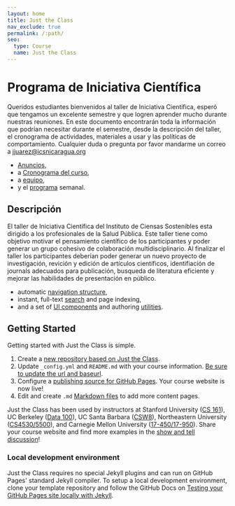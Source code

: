 ```yaml
---
layout: home
title: Just the Class
nav_exclude: true
permalink: /:path/
seo:
  type: Course
  name: Just the Class
---
```


# Programa de Iniciativa Científica

Queridos estudiantes bienvenidos al taller de Iniciativa Científica, esperó que tengamos un excelente semestre y que logren aprender mucho durante nuestras reuniones. En este documento encontrarán toda la información que podrían necesitar durante el semestre, desde la descripción del taller, el cronograma de actividades, materiales a usar y las políticas de comportamiento. Cualquier duda o pregunta por favor mandarme un correo a jjuarez@icsnicaragua.org 

- [Anuncios](announcements.md),
- a [Cronograma del curso](calendar.md),
- a [equipo](staff.md),
- y el [programa](schedule.md) semanal.

## Descripción

El taller de Iniciativa Científica del Instituto de Ciensas Sostenibles esta dirigido a los profesionales de la Salud Pública. Este taller tiene como objetivo motivar el pensamiento científico de los participantes y poder generar un grupo cohesivo de colaboración multidisciplinario. Al finalizar el taller los participantes deberían poder generar un nuevo proyecto de investigación, revición y edición de artículos científicos, identifiación de journals adecuados para publicación, busqueda de literatura eficiente y mejorar las habilidades de presentación en público.

- automatic [navigation structure](https://just-the-docs.github.io/just-the-docs/docs/navigation-structure/),
- instant, full-text [search](https://just-the-docs.github.io/just-the-docs/docs/search/) and page indexing,
- and a set of [UI components](https://just-the-docs.github.io/just-the-docs/docs/ui-components) and authoring [utilities](https://just-the-docs.github.io/just-the-docs/docs/utilities).

## Getting Started

Getting started with Just the Class is simple.

1. Create a [new repository based on Just the Class](https://github.com/kevinlin1/just-the-class/generate).
1. Update `_config.yml` and `README.md` with your course information. [Be sure to update the url and baseurl](https://mademistakes.com/mastering-jekyll/site-url-baseurl/).
1. Configure a [publishing source for GitHub Pages](https://help.github.com/en/articles/configuring-a-publishing-source-for-github-pages). Your course website is now live!
1. Edit and create `.md` [Markdown files](https://guides.github.com/features/mastering-markdown/) to add more content pages.

Just the Class has been used by instructors at Stanford University ([CS 161](https://stanford-cs161.github.io/winter2021/)), UC Berkeley ([Data 100](https://ds100.org/fa21/)), UC Santa Barbara ([CSW8](https://ucsb-csw8.github.io/s22/)), Northeastern University ([CS4530/5500](https://neu-se.github.io/CS4530-CS5500-Spring-2021/)), and Carnegie Mellon University ([17-450/17-950](https://cmu-crafting-software.github.io/)). Share your course website and find more examples in the [show and tell discussion](https://github.com/kevinlin1/just-the-class/discussions/categories/show-and-tell)!

### Local development environment

Just the Class requires no special Jekyll plugins and can run on GitHub Pages' standard Jekyll compiler. To setup a local development environment, clone your template repository and follow the GitHub Docs on [Testing your GitHub Pages site locally with Jekyll](https://docs.github.com/en/pages/setting-up-a-github-pages-site-with-jekyll/testing-your-github-pages-site-locally-with-jekyll).
